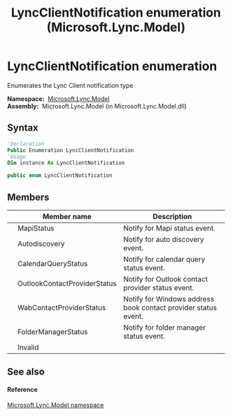 ﻿---
title: LyncClientNotification enumeration (Microsoft.Lync.Model)
TOCTitle: LyncClientNotification enumeration
ms:assetid: T:Microsoft.Lync.Model.LyncClientNotification_DI_3_UC_OCS14MrefLyncWPF
ms:mtpsurl: https://msdn.microsoft.com/en-us/library/microsoft.lync.model.lyncclientnotification_di_3_uc_ocs14mreflyncwpf(v=office.15)
ms:contentKeyID: 48594460
ms.date: 07/28/2014
mtps_version: v=office.15
f1_keywords:
- Microsoft.Lync.Model.LyncClientNotification
- Microsoft.Lync.Model.LyncClientNotification.Autodiscovery
- Microsoft.Lync.Model.LyncClientNotification.CalendarQueryStatus
- Microsoft.Lync.Model.LyncClientNotification.WabContactProviderStatus
- Microsoft.Lync.Model.LyncClientNotification.MapiStatus
- Microsoft.Lync.Model.LyncClientNotification.Invalid
- Microsoft.Lync.Model.LyncClientNotification.FolderManagerStatus
- Microsoft.Lync.Model.LyncClientNotification.OutlookContactProviderStatus
dev_langs:
- CSharp
- JScript
- VB
- other
---

# LyncClientNotification enumeration

Enumerates the Lync Client notification type

**Namespace:**  [Microsoft.Lync.Model](microsoft-lync-model-namespace_2.md)  
**Assembly:**  Microsoft.Lync.Model (in Microsoft.Lync.Model.dll)

## Syntax

``` vb
'Declaration
Public Enumeration LyncClientNotification
'Usage
Dim instance As LyncClientNotification
```

``` csharp
public enum LyncClientNotification
```

## Members

<table>
<thead>
<tr class="header">
<th></th>
<th>Member name</th>
<th>Description</th>
</tr>
</thead>
<tbody>
<tr class="odd">
<td></td>
<td>MapiStatus</td>
<td>Notify for Mapi status event.</td>
</tr>
<tr class="even">
<td></td>
<td>Autodiscovery</td>
<td>Notify for auto discovery event.</td>
</tr>
<tr class="odd">
<td></td>
<td>CalendarQueryStatus</td>
<td>Notify for calendar query status event.</td>
</tr>
<tr class="even">
<td></td>
<td>OutlookContactProviderStatus</td>
<td>Notify for Outlook contact provider status event.</td>
</tr>
<tr class="odd">
<td></td>
<td>WabContactProviderStatus</td>
<td>Notify for Windows address book contact provider status event.</td>
</tr>
<tr class="even">
<td></td>
<td>FolderManagerStatus</td>
<td>Notify for folder manager status event.</td>
</tr>
<tr class="odd">
<td></td>
<td>Invalid</td>
<td></td>
</tr>
</tbody>
</table>


## See also

#### Reference

[Microsoft.Lync.Model namespace](microsoft-lync-model-namespace_2.md)

